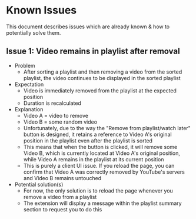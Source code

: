 # Known Issues

This document describes issues which are already known & how to potentially
solve them.

## Issue 1: Video remains in playlist after removal

- Problem
  - After sorting a playlist and then removing a video from the sorted playlist,
    the video continues to be displayed in the sorted playlist
- Expectation
  - Video is immediately removed from the playlist at the expected position
  - Duration is recalculated
- Explanation
  - Video A = video to remove
  - Video B = some random video
  - Unfortunately, due to the way the "Remove from playlist/watch later"
    button is designed, it retains a reference to Video A's original
    position in the playlist even after the playlist is sorted
  - This means that when the button is clicked, it will remove some Video B,
    which is currently located at Video A's original position, while Video A
    remains in the playlist at its current position
  - This is purely a client UI issue. If you reload the page, you can confirm
    that Video A was correctly removed by YouTube's servers and Video B remains
    untouched
- Potential solution(s)
  - For now, the only solution is to reload the page whenever you remove a video
    from a playlist
  - The extension will display a message within the playlist summary section to
    request you to do this
